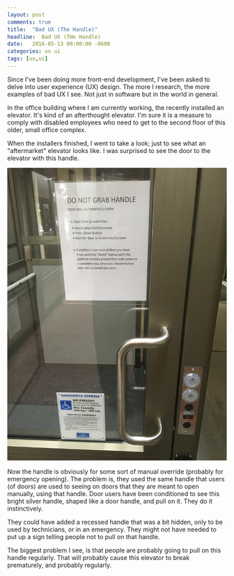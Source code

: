 ```yaml
---
layout: post
comments: true
title:  "Bad UX (The Handle)"
headline:  Bad UX (THe Handle)
date:   2016-05-13 00:00:00 -0600
categories: ux ui
tags: [ux,ui]
---
```


Since I've been doing more front-end development, I've been asked to delve into user experience (UX) design. The more I research, the more examples of bad UX I see. Not just in software but in the world in general.

<!-- more -->

In the office building where I am currently working, the recently installed an elevator. It's kind of an afterthought elevator. I'm sure it is a measure to comply with disabled employees who need to get to the second floor of this older, small office complex.

When the installers finished, I went to take a look; just to see what an "aftermarket" elevator looks like. I was surprised to see the door to the elevator with this handle.

![Bad Handle](/img/BadHandle.JPG)

Now the handle is obviously for some sort of manual override (probably for emergency opening). The problem is, they used the same handle that users (of doors) are used to seeing on doors that they are meant to open manually, using that handle. Door users have been conditioned to see this bright silver handle, shaped like a door handle, and pull on it. They do it instinctively.

They could have added a recessed handle that was a bit hidden, only to be used by technicians, or in an emergency. They might not have needed to put up a sign telling people not to pull on that handle.

The biggest problem I see, is that people are probably going to pull on this handle regularly. That will probably cause this elevator to break prematurely, and probably regularly.